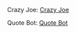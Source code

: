Crazy Joe: [Crazy Joe](https://discord.com/api/oauth2/authorize?client_id=840701597557850162&permissions=2048&scope=bot)

Quote Bot: [Quote Bot](https://discord.com/api/oauth2/authorize?client_id=840733133502152735&permissions=2048&scope=bot)
